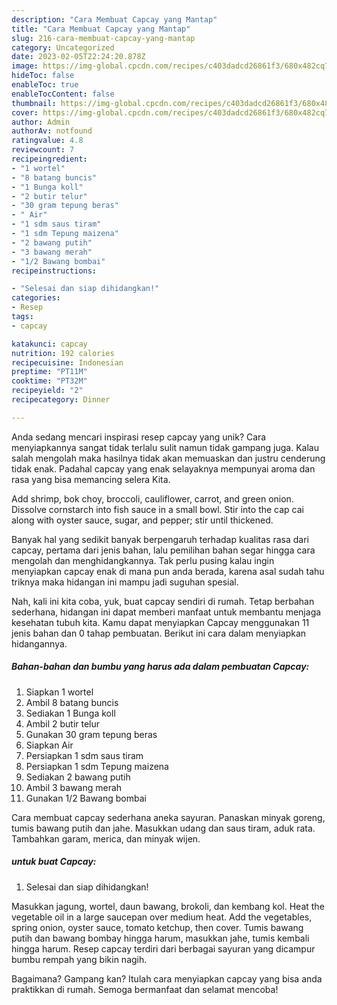```yaml
---
description: "Cara Membuat Capcay yang Mantap"
title: "Cara Membuat Capcay yang Mantap"
slug: 216-cara-membuat-capcay-yang-mantap
category: Uncategorized
date: 2023-02-05T22:24:20.878Z
image: https://img-global.cpcdn.com/recipes/c403dadcd26861f3/680x482cq70/capcay-foto-resep-utama.jpg
hideToc: false
enableToc: true
enableTocContent: false
thumbnail: https://img-global.cpcdn.com/recipes/c403dadcd26861f3/680x482cq70/capcay-foto-resep-utama.jpg
cover: https://img-global.cpcdn.com/recipes/c403dadcd26861f3/680x482cq70/capcay-foto-resep-utama.jpg
author: Admin
authorAv: notfound
ratingvalue: 4.8
reviewcount: 7
recipeingredient:
- "1 wortel"
- "8 batang buncis"
- "1 Bunga koll"
- "2 butir telur"
- "30 gram tepung beras"
- " Air"
- "1 sdm saus tiram"
- "1 sdm Tepung maizena"
- "2 bawang putih"
- "3 bawang merah"
- "1/2 Bawang bombai"
recipeinstructions:

- "Selesai dan siap dihidangkan!"
categories:
- Resep
tags:
- capcay

katakunci: capcay 
nutrition: 192 calories
recipecuisine: Indonesian
preptime: "PT11M"
cooktime: "PT32M"
recipeyield: "2"
recipecategory: Dinner

---
```





Anda sedang mencari inspirasi resep capcay yang unik? Cara menyiapkannya sangat tidak terlalu sulit namun tidak gampang juga. Kalau salah mengolah maka hasilnya tidak akan memuaskan dan justru cenderung tidak enak. Padahal capcay yang enak selayaknya mempunyai aroma dan rasa yang bisa memancing selera Kita.





Add shrimp, bok choy, broccoli, cauliflower, carrot, and green onion. Dissolve cornstarch into fish sauce in a small bowl. Stir into the cap cai along with oyster sauce, sugar, and pepper; stir until thickened.

Banyak hal yang sedikit banyak berpengaruh terhadap kualitas rasa dari capcay, pertama dari jenis bahan, lalu pemilihan bahan segar hingga cara mengolah dan menghidangkannya. Tak perlu pusing kalau ingin menyiapkan capcay enak di mana pun anda berada, karena asal sudah tahu triknya maka hidangan ini mampu jadi suguhan spesial.






Nah, kali ini kita coba, yuk, buat capcay sendiri di rumah. Tetap berbahan sederhana, hidangan ini dapat memberi manfaat untuk membantu menjaga kesehatan tubuh kita. Kamu dapat menyiapkan Capcay menggunakan 11 jenis bahan dan 0 tahap pembuatan. Berikut ini cara dalam menyiapkan hidangannya.

<!--inarticleads1-->

##### Bahan-bahan dan bumbu yang harus ada dalam pembuatan Capcay:

1. Siapkan 1 wortel
1. Ambil 8 batang buncis
1. Sediakan 1 Bunga koll
1. Ambil 2 butir telur
1. Gunakan 30 gram tepung beras
1. Siapkan  Air
1. Persiapkan 1 sdm saus tiram
1. Persiapkan 1 sdm Tepung maizena
1. Sediakan 2 bawang putih
1. Ambil 3 bawang merah
1. Gunakan 1/2 Bawang bombai


Cara membuat capcay sederhana aneka sayuran. Panaskan minyak goreng, tumis bawang putih dan jahe. Masukkan udang dan saus tiram, aduk rata. Tambahkan garam, merica, dan minyak wijen. 

<!--inarticleads2-->

#####  untuk buat Capcay:


1. Selesai dan siap dihidangkan!

Masukkan jagung, wortel, daun bawang, brokoli, dan kembang kol. Heat the vegetable oil in a large saucepan over medium heat. Add the vegetables, spring onion, oyster sauce, tomato ketchup, then cover. Tumis bawang putih dan bawang bombay hingga harum, masukkan jahe, tumis kembali hingga harum. Resep capcay terdiri dari berbagai sayuran yang dicampur bumbu rempah yang bikin nagih. 

Bagaimana? Gampang kan? Itulah cara menyiapkan capcay yang bisa anda praktikkan di rumah. Semoga bermanfaat dan selamat mencoba!
